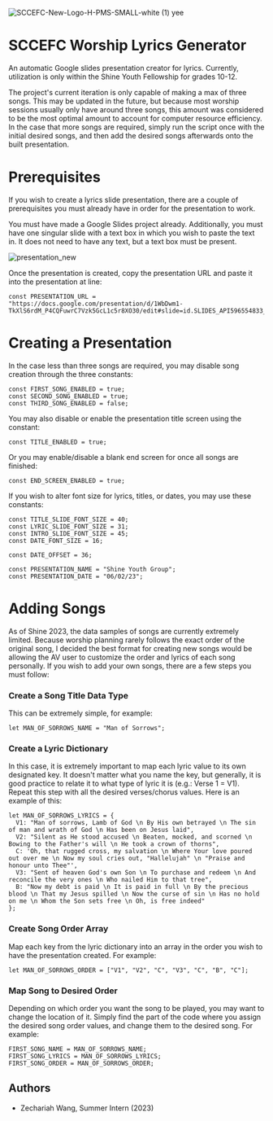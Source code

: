 
![SCCEFC-New-Logo-H-PMS-SMALL-white (1) yee](https://github.com/ZechariahWang/SCCEFC_Visual_Generator/assets/97078224/9955cec1-91b6-407f-9f42-271cea67314c)

# SCCEFC Worship Lyrics Generator 

An automatic Google slides presentation creator for lyrics. Currently, utilization is only within the Shine Youth Fellowship for grades 10-12. 

The project's current iteration is only capable of making a max of three songs. This may be updated in the future, but because most worship sessions usually only have around three songs, this amount was considered to be the most optimal amount to account for computer resource efficiency. In the case that more songs are required, simply run the script once with the initial desired songs, and then add the desired songs afterwards onto the built presentation.


# Prerequisites 

If you wish to create a lyrics slide presentation, there are a couple of prerequisites you must already have in order for the presentation to work.

You must have made a Google Slides project already. Additionally, you must have one singular slide with a text box in which you wish to paste the text in. It does not need to have any text, but a text box must be present.


![presentation_new](https://github.com/ZechariahWang/SCCEFC_Visual_Generator/assets/97078224/106fb041-1c44-43c6-a15c-f4cad7e123c9)

Once the presentation is created, copy the presentation URL and paste it into the presentation at line: 

``` 
const PRESENTATION_URL = "https://docs.google.com/presentation/d/1WbDwm1-TkXlS6rdM_P4CQFuwrC7Vzk5GcL1c5r8XO30/edit#slide=id.SLIDES_API596554833_30";
```

# Creating a Presentation

In the case less than three songs are required, you may disable song creation through the three constants:

```
const FIRST_SONG_ENABLED = true;
const SECOND_SONG_ENABLED = true;
const THIRD_SONG_ENABLED = false;
```

You may also disable or enable the presentation title screen using the constant:

```
const TITLE_ENABLED = true;
```

Or you may enable/disable a blank end screen for once all songs are finished: 

``` 
const END_SCREEN_ENABLED = true;
```

If you wish to alter font size for lyrics, titles, or dates, you may use these constants: 

```
const TITLE_SLIDE_FONT_SIZE = 40;
const LYRIC_SLIDE_FONT_SIZE = 31;
const INTRO_SLIDE_FONT_SIZE = 45;
const DATE_FONT_SIZE = 16;

const DATE_OFFSET = 36;

const PRESENTATION_NAME = "Shine Youth Group";
const PRESENTATION_DATE = "06/02/23";
```

# Adding Songs 

As of Shine 2023, the data samples of songs are currently extremely limited. Because worship planning rarely follows the exact order of the original song, I decided the best format for creating new songs would be allowing the AV user to customize the order and lyrics of each song personally. If you wish to add your own songs, there are a few steps you must follow:

### Create a Song Title Data Type

This can be extremely simple, for example:
```
let MAN_OF_SORROWS_NAME = "Man of Sorrows";
```

### Create a Lyric Dictionary

In this case, it is extremely important to map each lyric value to its own designated key. It doesn't matter what you name the key, but generally, it is good practice to relate it to what type of lyric it is (e.g.: Verse 1 = V1). Repeat this step with all the desired verses/chorus values. Here is an example of this:

```
let MAN_OF_SORROWS_LYRICS = {
  V1: "Man of sorrows, Lamb of God \n By His own betrayed \n The sin of man and wrath of God \n Has been on Jesus laid",
  V2: "Silent as He stood accused \n Beaten, mocked, and scorned \n Bowing to the Father's will \n He took a crown of thorns",
  C: 'Oh, that rugged cross, my salvation \n Where Your love poured out over me \n Now my soul cries out, "Hallelujah" \n "Praise and honour unto Thee"',
  V3: "Sent of heaven God's own Son \n To purchase and redeem \n And reconcile the very ones \n Who nailed Him to that tree",
  B: "Now my debt is paid \n It is paid in full \n By the precious blood \n That my Jesus spilled \n Now the curse of sin \n Has no hold on me \n Whom the Son sets free \n Oh, is free indeed"
};
```

### Create Song Order Array

Map each key from the lyric dictionary into an array in the order you wish to have the presentation created. For example:

```
let MAN_OF_SORROWS_ORDER = ["V1", "V2", "C", "V3", "C", "B", "C"];
```

### Map Song to Desired Order

Depending on which order you want the song to be played, you may want to change the location of it. Simply find the part of the code where you assign the desired song order values, and change them to the desired song. For example:

```
FIRST_SONG_NAME = MAN_OF_SORROWS_NAME;
FIRST_SONG_LYRICS = MAN_OF_SORROWS_LYRICS;
FIRST_SONG_ORDER = MAN_OF_SORROWS_ORDER;
```

## Authors

- Zechariah Wang, Summer Intern (2023)



